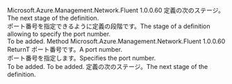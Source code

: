 <Type Name="IWithPort&lt;ReturnT&gt;" FullName="Microsoft.Azure.Management.Network.Fluent.HasPort.Definition.IWithPort&lt;ReturnT&gt;">
  <TypeSignature Language="C#" Value="public interface IWithPort&lt;ReturnT&gt;" />
  <TypeSignature Language="ILAsm" Value=".class public interface auto ansi abstract IWithPort`1&lt;ReturnT&gt;" />
  <TypeSignature Language="DocId" Value="T:Microsoft.Azure.Management.Network.Fluent.HasPort.Definition.IWithPort`1" />
  <TypeSignature Language="VB.NET" Value="Public Interface IWithPort(Of ReturnT)" />
  <TypeSignature Language="F#" Value="type IWithPort&lt;'ReturnT&gt; = interface" />
  <AssemblyInfo>
    <AssemblyName>Microsoft.Azure.Management.Network.Fluent</AssemblyName>
    <AssemblyVersion>1.0.0.60</AssemblyVersion>
  </AssemblyInfo>
  <TypeParameters>
    <TypeParameter Name="ReturnT" />
  </TypeParameters>
  <Interfaces />
  <Docs>
    <typeparam name="ReturnT"><span data-ttu-id="fe3f3-101">定義の次のステージ。</span><span class="sxs-lookup"><span data-stu-id="fe3f3-101">The next stage of the definition.</span></span></typeparam>
    <summary>
            <span data-ttu-id="fe3f3-102">ポート番号を指定できるように定義の段階です。</span><span class="sxs-lookup"><span data-stu-id="fe3f3-102">The stage of a definition allowing to specify the port number.</span></span>
            </summary>
    <remarks>To be added.</remarks>
  </Docs>
  <Members>
    <Member MemberName="WithPort">
      <MemberSignature Language="C#" Value="public ReturnT WithPort (int portNumber);" />
      <MemberSignature Language="ILAsm" Value=".method public hidebysig newslot virtual instance !ReturnT WithPort(int32 portNumber) cil managed" />
      <MemberSignature Language="DocId" Value="M:Microsoft.Azure.Management.Network.Fluent.HasPort.Definition.IWithPort`1.WithPort(System.Int32)" />
      <MemberSignature Language="VB.NET" Value="Public Function WithPort (portNumber As Integer) As ReturnT" />
      <MemberSignature Language="F#" Value="abstract member WithPort : int -&gt; 'ReturnT" Usage="iWithPort.WithPort portNumber" />
      <MemberType>Method</MemberType>
      <AssemblyInfo>
        <AssemblyName>Microsoft.Azure.Management.Network.Fluent</AssemblyName>
        <AssemblyVersion>1.0.0.60</AssemblyVersion>
      </AssemblyInfo>
      <ReturnValue>
        <ReturnType>ReturnT</ReturnType>
      </ReturnValue>
      <Parameters>
        <Parameter Name="portNumber" Type="System.Int32" />
      </Parameters>
      <Docs>
        <param name="portNumber"><span data-ttu-id="fe3f3-103">ポート番号です。</span><span class="sxs-lookup"><span data-stu-id="fe3f3-103">A port number.</span></span></param>
        <summary>
            <span data-ttu-id="fe3f3-104">ポート番号を指定します。</span><span class="sxs-lookup"><span data-stu-id="fe3f3-104">Specifies the port number.</span></span>
            </summary>
        <returns>To be added.</returns>
        <remarks>To be added.</remarks>
        <return><span data-ttu-id="fe3f3-105">定義の次のステージ。</span><span class="sxs-lookup"><span data-stu-id="fe3f3-105">The next stage of the definition.</span></span></return>
      </Docs>
    </Member>
  </Members>
</Type>